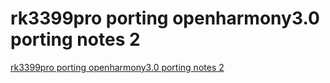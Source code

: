 # rk3399pro porting openharmony3.0 porting notes 2
[rk3399pro porting openharmony3.0 porting notes 2](https://aiwithcloud.com/2022/09/15/rk3399pro_porting_openharmony3-0_porting_notes_2/)